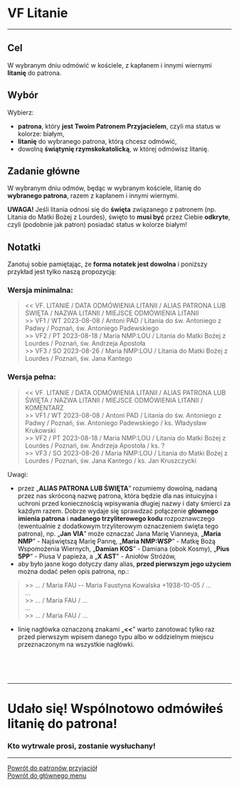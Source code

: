 # <span class="status status-list"><span class="status status-list">VF</span> Litanie</span>
---
## Cel
W <span class="selected-day-info">wybranym dniu</span> odmówić w kościele, z kapłanem i innymi wiernymi **litanię** do patrona.
## Wybór
Wybierz:
- **patrona**, który **jest Twoim Patronem Przyjacielem**, czyli ma status w kolorze: <span class="status status-white">białym</span>,
- **litanię** do wybranego patrona, którą chcesz odmówić,
- dowolną **świątynię rzymskokatolicką**, w której odmówisz litanię.
## Zadanie główne
W <span class="selected-day-info">wybranym dniu</span> odmów, będąc w wybranym kościele, litanię do **wybranego patrona**, razem z kapłanem i innymi wiernymi.

**UWAGA!** Jeśli litania odnosi się do **święta** związanego z patronem (np. Litania do Matki Bożej z Lourdes), święto to **musi być** przez Ciebie **odkryte**, czyli (podobnie jak patron) posiadać status w kolorze <span class="status status-white">białym</span>!
## Notatki
Zanotuj sobie pamiętając, że **forma notatek jest dowolna** i poniższy przykład jest tylko naszą propozycją:
### Wersja minimalna:
> \<\< VF. LITANIE / DATA ODMÓWIENIA LITANII / ALIAS PATRONA LUB ŚWIĘTA / NAZWA LITANII / MIEJSCE ODMÓWIENIA LITANII  
> \>\> VF1 / WT 2023-08-08 / Antoni PAD / Litania do św. Antoniego z Padwy / Poznań, św. Antoniego Padewskiego  
> \>\> VF2 / PT 2023-08-18 / Maria NMP:LOU / Litania do Matki Bożej z Lourdes / Poznań, św. Andrzeja Apostoła  
> \>\> VF3 / SO 2023-08-26 / Maria NMP:LOU / Litania do Matki Bożej z Lourdes / Poznań, św. Jana Kantego
### Wersja pełna:
> \<\< VF. LITANIE / DATA ODMÓWIENIA LITANII / ALIAS PATRONA LUB ŚWIĘTA / NAZWA LITANII / MIEJSCE ODMÓWIENIA LITANII / KOMENTARZ  
> \>\> VF1 / WT 2023-08-08 / Antoni PAD / Litania do św. Antoniego z Padwy / Poznań, św. Antoniego Padewskiego / ks. Władysław Krukowski  
> \>\> VF2 / PT 2023-08-18 / Maria NMP:LOU / Litania do Matki Bożej z Lourdes / Poznań, św. Andrzeja Apostoła / ks. ?  
> \>\> VF3 / SO 2023-08-26 / Maria NMP:LOU / Litania do Matki Bożej z Lourdes / Poznań, św. Jana Kantego / ks. Jan Kruszczycki

Uwagi:
- przez „**ALIAS PATRONA LUB ŚWIĘTA**” rozumiemy dowolną, nadaną przez nas skróconą nazwę patrona, która będzie dla nas intuicyjna i uchroni przed koniecznością wpisywania długiej nazwy i daty śmierci za każdym razem. Dobrze wydaje się sprawdzać połączenie **głównego imienia patrona** i **nadanego trzyliterowego kodu** rozpoznawczego (ewentualnie z dodatkowym trzyliterowym oznaczeniem święta tego patrona), np. „**Jan VIA**” może oznaczać Jana Marię Vianneya, „**Maria NMP**” - Najświętszą Marię Pannę, „**Maria NMP:WSP**” - Matkę Bożą Wspomożenia Wiernych, „**Damian KOS**” - Damiana (obok Kosmy), „**Pius 5PP**” - Piusa V papieża, a „**X AST**” - Aniołów Stróżów,
- aby było jasne kogo dotyczy dany alias, **przed pierwszym jego użyciem** można dodać pełen opis patrona, np.:
> \>\> ... / Maria FAU -- Maria Faustyna Kowalska +1938-10-05 / ...  
> ...  
> \>\> ... / Maria FAU / ...  
> ...  
> \>\> ... / Maria FAU / ...
- linię nagłówka oznaczoną znakami „**<<**” warto zanotować tylko raz przed pierwszym wpisem danego typu albo w oddzielnym miejscu przeznaczonym na wszystkie nagłówki.
<br />
<br />
<br />

---
# Udało się! Wspólnotowo odmówiłeś litanię do patrona!
### Kto wytrwale prosi, zostanie wysłuchany!
---
[Powrót do patronów przyjaciół](patroni_przyjaciele.md)  
[Powrót do głównego menu](index.md)
